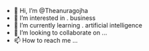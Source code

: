 - 👋 Hi, I’m @Theanuragojha
- 👀 I’m interested in . business
- 🌱 I’m currently learning . artificial intelligence
- 💞️ I’m looking to collaborate on ...
- 📫 How to reach me ...

<!---
Theanuragojha/Theanuragojha is a ✨ special ✨ repository because its `README.md` (this file) appears on your GitHub profile.
You can click the Preview link to take a look at your changes.
--->
